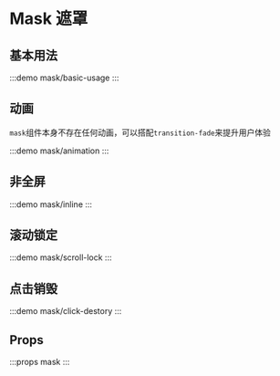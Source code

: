 # Mask 遮罩

## 基本用法

:::demo mask/basic-usage
:::

## 动画

`mask`组件本身不存在任何动画，可以搭配`transition-fade`来提升用户体验

:::demo mask/animation
:::

## 非全屏

:::demo mask/inline
:::

## 滚动锁定

:::demo mask/scroll-lock
:::

## 点击销毁

:::demo mask/click-destory
:::

## Props

:::props mask
:::
